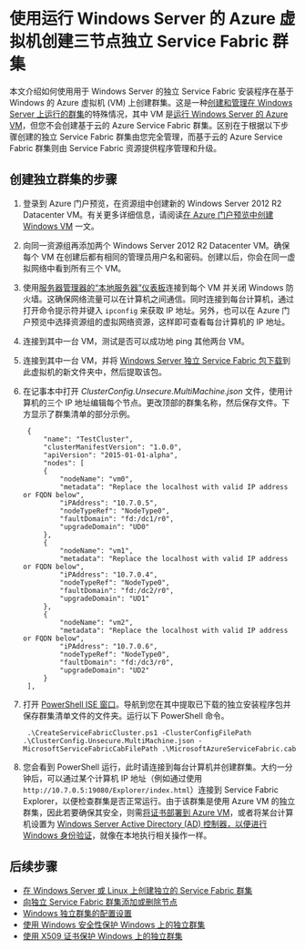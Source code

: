 <properties
   pageTitle="使用运行 Windows 的 Azure VM 创建独立群集 | Azure"
   description="了解如何创建和管理运行 Windows Server 的 Azure 虚拟机上的 Azure Service Fabric 群集。"
   services="service-fabric"
   documentationCenter=".net"
   authors="dsk-2015"
   manager="timlt"
   editor=""/>

<tags
   ms.service="service-fabric"
   ms.devlang="dotnet"
   ms.topic="article"
   ms.tgt_pltfrm="NA"
   ms.workload="NA"
   ms.date="08/05/2016"
   wacn.date="08/29/2016"
   ms.author="dkshir;chackdan"/>



# 使用运行 Windows Server 的 Azure 虚拟机创建三节点独立 Service Fabric 群集

本文介绍如何使用用于 Windows Server 的独立 Service Fabric 安装程序在基于 Windows 的 Azure 虚拟机 (VM) 上创建群集。这是一种[创建和管理在 Windows Server 上运行的群集](/documentation/articles/service-fabric-cluster-creation-for-windows-server/)的特殊情况，其中 VM 是[运行 Windows Server 的 Azure VM](/documentation/articles/virtual-machines-windows-hero-tutorial/)，但您不会创建基于云的 Azure Service Fabric 群集。区别在于根据以下步骤创建的独立 Service Fabric 群集由您完全管理，而基于云的 Azure Service Fabric 群集则由 Service Fabric 资源提供程序管理和升级。


## 创建独立群集的步骤

1. 登录到 Azure 门户预览，在资源组中创建新的 Windows Server 2012 R2 Datacenter VM。有关更多详细信息，请阅读[在 Azure 门户预览中创建 Windows VM](/documentation/articles/virtual-machines-windows-hero-tutorial/) 一文。
2. 向同一资源组再添加两个 Windows Server 2012 R2 Datacenter VM。确保每个 VM 在创建后都有相同的管理员用户名和密码。创建以后，你会在同一虚拟网络中看到所有三个 VM。
3. 使用[服务器管理器的“本地服务器”仪表板](https://technet.microsoft.com/zh-cn/library/jj134147.aspx)连接到每个 VM 并关闭 Windows 防火墙。这确保网络流量可以在计算机之间通信。同时连接到每台计算机，通过打开命令提示符并键入 `ipconfig` 来获取 IP 地址。另外，也可以在 Azure 门户预览中选择资源组的虚拟网络资源，这样即可查看每台计算机的 IP 地址。
4. 连接到其中一台 VM，测试是否可以成功地 ping 其他两台 VM。
5. 连接到其中一台 VM，并将 [Windows Server 独立 Service Fabric 包下载](http://go.microsoft.com/fwlink/?LinkId=730690)到此虚拟机的新文件夹中，然后提取该包。
6. 在记事本中打开 *ClusterConfig.Unsecure.MultiMachine.json* 文件，使用计算机的三个 IP 地址编辑每个节点。更改顶部的群集名称，然后保存文件。下方显示了群集清单的部分示例。


	    {
	        "name": "TestCluster",
	        "clusterManifestVersion": "1.0.0",
	        "apiVersion": "2015-01-01-alpha",
	        "nodes": [
	        {
	            "nodeName": "vm0",
	        	"metadata": "Replace the localhost with valid IP address or FQDN below",
	            "iPAddress": "10.7.0.5",
	            "nodeTypeRef": "NodeType0",
	            "faultDomain": "fd:/dc1/r0",
	            "upgradeDomain": "UD0"
	        },
	        {
	            "nodeName": "vm1",
	        	"metadata": "Replace the localhost with valid IP address or FQDN below",
	            "iPAddress": "10.7.0.4",
	            "nodeTypeRef": "NodeType0",
	            "faultDomain": "fd:/dc2/r0",
	            "upgradeDomain": "UD1"
	        },
	        {
	            "nodeName": "vm2",
	        	"metadata": "Replace the localhost with valid IP address or FQDN below",
	            "iPAddress": "10.7.0.6",
	            "nodeTypeRef": "NodeType0",
	            "faultDomain": "fd:/dc3/r0",
	            "upgradeDomain": "UD2"
	        }
	    ],


7. 打开 [PowerShell ISE 窗口](https://msdn.microsoft.com/zh-cn/powershell/scripting/core-powershell/ise/introducing-the-windows-powershell-ise)。导航到您在其中提取已下载的独立安装程序包并保存群集清单文件的文件夹。运行以下 PowerShell 命令。


    	.\CreateServiceFabricCluster.ps1 -ClusterConfigFilePath .\ClusterConfig.Unsecure.MultiMachine.json -MicrosoftServiceFabricCabFilePath .\MicrosoftAzureServiceFabric.cab


8. 您会看到 PowerShell 运行，此时请连接到每台计算机并创建群集。大约一分钟后，可以通过某个计算机 IP 地址（例如通过使用 `http://10.7.0.5:19080/Explorer/index.html`）连接到 Service Fabric Explorer，以便检查群集是否正常运行。由于该群集是使用 Azure VM 的独立群集，因此若要确保其安全，则需[将证书部署到 Azure VM](/documentation/articles/service-fabric-windows-cluster-x509-security/)，或者将某台计算机设置为 [Windows Server Active Directory (AD) 控制器，以便进行 Windows 身份验证](/documentation/articles/service-fabric-windows-cluster-windows-security/)，就像在本地执行相关操作一样。


## 后续步骤
- [在 Windows Server 或 Linux 上创建独立的 Service Fabric 群集](/documentation/articles/service-fabric-deploy-anywhere/)
- [向独立 Service Fabric 群集添加或删除节点](/documentation/articles/service-fabric-cluster-windows-server-add-remove-nodes/)
- [Windows 独立群集的配置设置](/documentation/articles/service-fabric-cluster-manifest/)
- [使用 Windows 安全性保护 Windows 上的独立群集](/documentation/articles/service-fabric-windows-cluster-windows-security/)
- [使用 X509 证书保护 Windows 上的独立群集](/documentation/articles/service-fabric-windows-cluster-x509-security/)

<!---HONumber=Mooncake_0822_2016-->